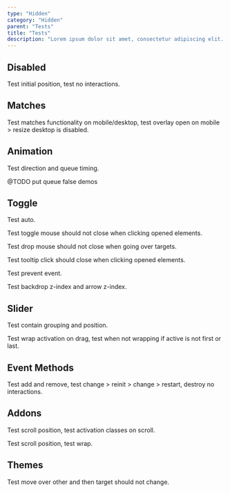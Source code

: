 ```yaml
---
type: "Hidden"
category: "Hidden"
parent: "Tests"
title: "Tests"
description: "Lorem ipsum dolor sit amet, consectetur adipiscing elit. Nunc tempus laoreet leo sit amet iaculis."
---
```


## Disabled

Test initial position, test no interactions.

<demo>
  <demovanilla src="vanilla/components/core/slider/disable">
  </demovanilla>
  <demovanilla src="vanilla/components/core/toggle/disable">
  </demovanilla>
  <demovanilla src="vanilla/components/core/overlay/disable">
  </demovanilla>
  <demovanilla src="vanilla/components/core/drop/disable">
  </demovanilla>
  <demovanilla src="vanilla/components/core/tooltip/disable">
  </demovanilla>
  <demovanilla src="vanilla/components/core/card/disable">
  </demovanilla>
</demo>

## Matches

Test matches functionality on mobile/desktop, test overlay open on mobile > resize desktop is disabled.

<demo>
  <demovanilla src="vanilla/components/core/slider/matches">
  </demovanilla>
  <demovanilla src="vanilla/components/core/toggle/matches">
  </demovanilla>
  <demovanilla src="vanilla/components/core/overlay/matches">
  </demovanilla>
  <demovanilla src="vanilla/components/core/drop/matches">
  </demovanilla>
  <demovanilla src="vanilla/components/core/tooltip/matches">
  </demovanilla>
</demo>

## Animation

Test direction and queue timing.

<demo>
  <demovanilla src="vanilla/components/core/toggle/animation-css-multiple">
  </demovanilla>
  <demovanilla src="vanilla/components/core/drop/animation-css-multiple">
  </demovanilla>
  <demovanilla src="vanilla/components/core/tooltip/animation-css-multiple">
  </demovanilla>
</demo>

<demo>
  <demovanilla src="vanilla/components/core/toggle/animation-js-multiple">
  </demovanilla>
  <demovanilla src="vanilla/components/core/drop/animation-js-multiple">
  </demovanilla>
  <demovanilla src="vanilla/components/core/tooltip/animation-js-multiple">
  </demovanilla>
</demo>

@TODO put queue false demos

## Toggle

Test auto.

<demo>
  <demovanilla src="vanilla/components/core/toggle/auto">
  </demovanilla>
</demo>

Test toggle mouse should not close when clicking opened elements.

Test drop mouse should not close when going over targets.

Test tooltip click should close when clicking opened elements.

<demo>
  <demovanilla src="vanilla/components/core/toggle/event">
  </demovanilla>
  <demovanilla src="vanilla/components/core/drop/event">
  </demovanilla>
  <demovanilla src="vanilla/components/core/tooltip/event">
  </demovanilla>
</demo>

Test prevent event.

<demo>
  <demovanilla src="vanilla/components/core/toggle/prevent-event">
  </demovanilla>
  <demovanilla src="vanilla/components/core/toggle/prevent-event-hover">
  </demovanilla>
</demo>

Test backdrop z-index and arrow z-index.

<demo>
  <demovanilla src="vanilla/components/core/drop/backdrop">
  </demovanilla>
  <demovanilla src="vanilla/components/core/tooltip/backdrop">
  </demovanilla>
</demo>

## Slider

Test contain grouping and position.

<demo>
  <demovanilla src="vanilla/components/core/slider/wrap-center">
  </demovanilla>
  <demovanilla src="vanilla/components/core/slider/wrap-left">
  </demovanilla>
  <demovanilla src="vanilla/components/core/slider/wrap-right">
  </demovanilla>
</demo>

Test wrap activation on drag, test when not wrapping if active is not first or last.

<demo>
  <demovanilla src="vanilla/components/core/slider/wrap-center">
  </demovanilla>
  <demovanilla src="vanilla/components/core/slider/wrap-left">
  </demovanilla>
  <demovanilla src="vanilla/components/core/slider/wrap-right">
  </demovanilla>
</demo>

## Event Methods

Test add and remove, test change > reinit > change > restart, destroy no interactions.

<demo>
  <div class="gatsby_demo_item xt-toggle" data-iframe="iframe/components/core/slider/events-methods">
  </div>
  <div class="gatsby_demo_item xt-toggle" data-iframe="iframe/components/core/toggle/events-methods">
  </div>
  <div class="gatsby_demo_item xt-toggle" data-iframe="iframe/components/core/overlay/events-methods">
  </div>
  <div class="gatsby_demo_item xt-toggle" data-iframe="iframe/components/core/drop/events-methods">
  </div>
  <div class="gatsby_demo_item xt-toggle" data-iframe="iframe/components/core/tooltip/events-methods">
  </div>
</demo>

## Addons

Test scroll position, test activation classes on scroll.

<demo>
  <div class="gatsby_demo_item xt-toggle" data-iframe="iframe/components/addons/navigation/scrolltoanchor">
  </div>
</demo>

Test scroll position, test wrap.

<demo>
  <demovanilla src="vanilla/components/addons/slider/automaticscroll">
  </demovanilla>
</demo>

## Themes

Test move over other and then target should not change.

<demo>
  <div class="gatsby_demo_item xt-toggle" data-iframe="iframe/themes/navigation/menu-navigation-v1">
  </div>
</demo>

<demo>
  <div class="gatsby_demo_item xt-toggle" data-iframe="iframe/themes/hero/slider-hero-v2">
  </div>
  <div class="gatsby_demo_item xt-toggle" data-iframe="iframe/themes/listing/products-listing-v1">
  </div>
</demo>
